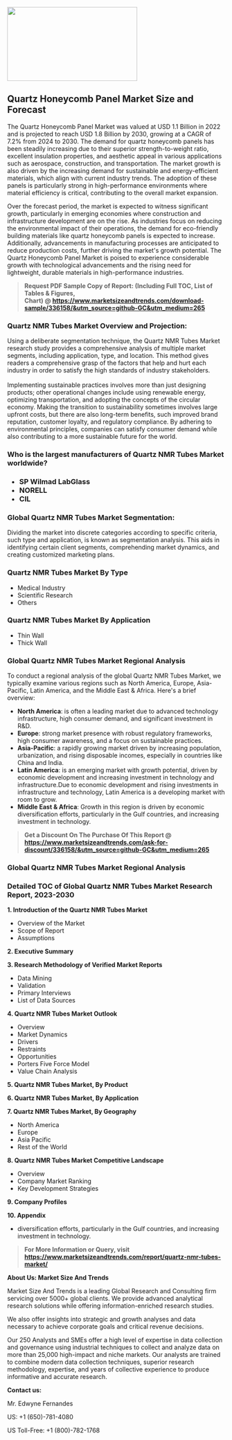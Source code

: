<p><img class="alignnone size-medium wp-image-20088" src="https://ffe5etoiles.com/wp-content/uploads/2024/12/MST1-300x171.png" alt="" width="300" height="171" /></p><h2>Quartz Honeycomb Panel Market Size and Forecast</h2><p>The Quartz Honeycomb Panel Market was valued at USD 1.1 Billion in 2022 and is projected to reach USD 1.8 Billion by 2030, growing at a CAGR of 7.2% from 2024 to 2030. The demand for quartz honeycomb panels has been steadily increasing due to their superior strength-to-weight ratio, excellent insulation properties, and aesthetic appeal in various applications such as aerospace, construction, and transportation. The market growth is also driven by the increasing demand for sustainable and energy-efficient materials, which align with current industry trends. The adoption of these panels is particularly strong in high-performance environments where material efficiency is critical, contributing to the overall market expansion.</p><p>Over the forecast period, the market is expected to witness significant growth, particularly in emerging economies where construction and infrastructure development are on the rise. As industries focus on reducing the environmental impact of their operations, the demand for eco-friendly building materials like quartz honeycomb panels is expected to increase. Additionally, advancements in manufacturing processes are anticipated to reduce production costs, further driving the market's growth potential. The Quartz Honeycomb Panel Market is poised to experience considerable growth with technological advancements and the rising need for lightweight, durable materials in high-performance industries.</p></p><blockquote id="" class=""><strong>Request PDF Sample Copy of Report: (Including Full TOC, List of Tables &amp; Figures, Chart)&nbsp;@&nbsp;<strong><a href="https://www.marketsizeandtrends.com/download-sample/336158/&utm_source=github-GC&utm_medium=265" target="_blank">https://www.marketsizeandtrends.com/download-sample/336158/&utm_source=github-GC&utm_medium=265</a></strong></strong></blockquote><h3 id="" class="">Quartz NMR Tubes Market&nbsp;Overview and Projection:</h3><p id="" class="">Using a deliberate segmentation technique, the Quartz NMR Tubes Market research study provides a comprehensive analysis of multiple market segments, including application, type, and location. This method gives readers a comprehensive grasp of the factors that help and hurt each industry in order to satisfy the high standards of industry stakeholders. <br /> <br />Implementing sustainable practices involves more than just designing products; other operational changes include using renewable energy, optimizing transportation, and adopting the concepts of the circular economy. Making the transition to sustainability sometimes involves large upfront costs, but there are also long-term benefits, such improved brand reputation, customer loyalty, and regulatory compliance. By adhering to environmental principles, companies can satisfy consumer demand while also contributing to a more sustainable future for the world.</p><h3 id="" class="">Who is the largest manufacturers of&nbsp;Quartz NMR Tubes Market worldwide?</h3><h3 class=""><p><ul><li>SP Wilmad LabGlass </li><li> NORELL </li><li> CIL</li></ul></p></h3><h3 id="" class="">Global&nbsp;Quartz NMR Tubes Market Segmentation:</h3><p id="" class="">Dividing the market into discrete categories according to specific criteria, such type and application, is known as segmentation analysis. This aids in identifying certain client segments, comprehending market dynamics, and creating customized marketing plans.</p><h3 id="" class="">Quartz NMR Tubes Market&nbsp;By Type</h3><p><p><ul><li>Medical Industry</li><li> Scientific Research</li><li> Others</p></li></ul></p></p><h3 id="" class="">Quartz NMR Tubes Market&nbsp;By Application</h3><p class=""><p><ul><li>Thin Wall</li><li> Thick Wall</li></ul></p></p><h3 id="" class="">Global Quartz NMR Tubes Market Regional Analysis</h3><p id="" class="">To conduct a regional analysis of the global Quartz NMR Tubes Market, we typically examine various regions such as North America, Europe, Asia-Pacific, Latin America, and the Middle East &amp; Africa. Here's a brief overview:</p><ul><li><strong>North America</strong>: is often a leading market due to advanced technology infrastructure, high consumer demand, and significant investment in R&amp;D.</li><li><strong>Europe</strong>: strong market presence with robust regulatory frameworks, high consumer awareness, and a focus on sustainable practices.</li><li><strong>Asia-Pacific</strong>: a rapidly growing market driven by increasing population, urbanization, and rising disposable incomes, especially in countries like China and India.</li><li><strong>Latin America</strong>: is an emerging market with growth potential, driven by economic development and increasing investment in technology and infrastructure.Due to economic development and rising investments in infrastructure and technology, Latin America is a developing market with room to grow.</li><li><strong>Middle East &amp; Africa</strong>: Growth in this region is driven by economic diversification efforts, particularly in the Gulf countries, and increasing investment in technology.</li></ul><blockquote id="" class=""><strong>Get a Discount On The Purchase Of This Report @ <strong><a href="https://www.marketsizeandtrends.com/ask-for-discount/336158/&utm_source=github-GC&utm_medium=265" target="_blank">https://www.marketsizeandtrends.com/ask-for-discount/336158/&utm_source=github-GC&utm_medium=265</a></strong></strong></blockquote><h3 id="" class="">Global Quartz NMR Tubes Market Regional Analysis</h3><h3 id="" class="">Detailed TOC of Global Quartz NMR Tubes Market Research Report, 2023-2030</h3><p id="" class=""><strong>1. Introduction of the Quartz NMR Tubes Market</strong></p><ul><li>Overview of the Market</li><li>Scope of Report</li><li>Assumptions</li></ul><p id="" class=""><strong>2. Executive Summary</strong></p><p id="" class=""><strong>3. Research Methodology of Verified Market Reports</strong></p><ul><li>Data Mining</li><li>Validation</li><li>Primary Interviews</li><li>List of Data Sources</li></ul><p id="" class=""><strong>4. Quartz NMR Tubes Market Outlook</strong></p><ul><li>Overview</li><li>Market Dynamics</li><li>Drivers</li><li>Restraints</li><li>Opportunities</li><li>Porters Five Force Model</li><li>Value Chain Analysis</li></ul><p id="" class=""><strong>5. Quartz NMR Tubes Market, By Product</strong></p><p id="" class=""><strong>6. Quartz NMR Tubes Market, By Application</strong></p><p id="" class=""><strong>7. Quartz NMR Tubes Market, By Geography</strong></p><ul><li>North America</li><li>Europe</li><li>Asia Pacific</li><li>Rest of the World</li></ul><p id="" class=""><strong>8. Quartz NMR Tubes Market Competitive Landscape</strong></p><ul><li>Overview</li><li>Company Market Ranking</li><li>Key Development Strategies</li></ul><p id="" class=""><strong>9. Company Profiles</strong></p><p id="" class=""><strong>10. Appendix</strong></p><ul><li>diversification efforts, particularly in the Gulf countries, and increasing investment in technology.</li></ul><blockquote id="" class=""><strong>For More Information or Query, visit <strong><strong><a href="https://www.marketsizeandtrends.com/report/quartz-nmr-tubes-market/" target="_blank">https://www.marketsizeandtrends.com/report/quartz-nmr-tubes-market/</a></strong></strong></strong></blockquote><p id="" class=""><strong>About Us: Market Size And Trends</strong></p><p id="" class="">Market Size And Trends is a leading Global Research and Consulting firm servicing over 5000+ global clients. We provide advanced analytical research solutions while offering information-enriched research studies.</p><p id="" class="">We also offer insights into strategic and growth analyses and data necessary to achieve corporate goals and critical revenue decisions.</p><p id="" class="">Our 250 Analysts and SMEs offer a high level of expertise in data collection and governance using industrial techniques to collect and analyze data on more than 25,000 high-impact and niche markets. Our analysts are trained to combine modern data collection techniques, superior research methodology, expertise, and years of collective experience to produce informative and accurate research.</p><p id="" class=""><strong>Contact us:</strong></p><p id="" class="">Mr. Edwyne Fernandes</p><p id="" class="">US: +1 (650)-781-4080</p><p id="" class="">US Toll-Free: +1 (800)-782-1768</p>
